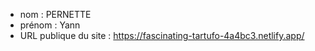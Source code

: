 - nom : PERNETTE
- prénom : Yann
- URL publique du site : https://fascinating-tartufo-4a4bc3.netlify.app/
